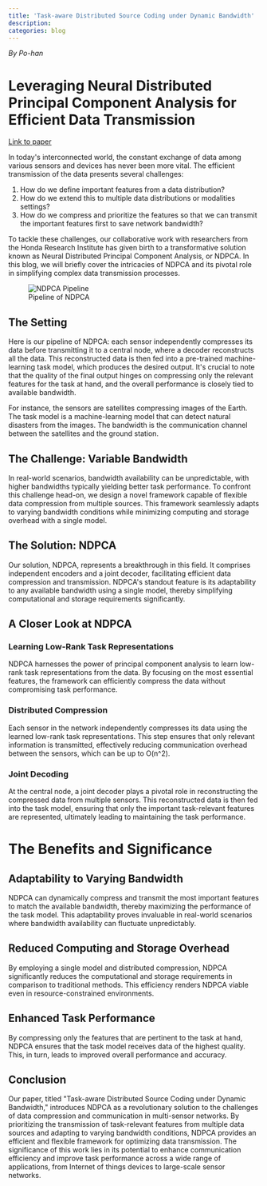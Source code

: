```yaml
---
title: 'Task-aware Distributed Source Coding under Dynamic Bandwidth'
description: 
categories: blog
---
```


*By Po-han*

# Leveraging Neural Distributed Principal Component Analysis for Efficient Data Transmission

[Link to paper](https://openreview.net/forum?id=1A4ZqTmnye)

In today's interconnected world, the constant exchange of data among various sensors and devices has never been more vital. The efficient transmission of the data presents several challenges:
1. How do we define important features from a data distribution?
2. How do we extend this to multiple data distributions or modalities settings?
3. How do we compress and prioritize the features so that we can transmit the important features first to save network bandwidth?

To tackle these challenges, our collaborative work with researchers from the Honda Research Institute has given birth to a transformative solution known as Neural Distributed Principal Component Analysis, or NDPCA. In this blog, we will briefly cover the intricacies of NDPCA and its pivotal role in simplifying complex data transmission processes.

<!-- ![Pipeline of NDPCA]("{{site.baseurl}}/images/post/pipeline_DAE_icml.png") -->
<!-- <object data="{{site.baseurl}}/images/post/pipeline_DAE_icml.pdf" type="application/pdf" width="1000px" height="400px">
    <embed src="{{site.baseurl}}/images/post/pipeline_DAE_icml.pdf">
        <p>This browser does not support PDFs</p>
    </embed>
</object> -->

<figure>
    <img src="{{site.baseurl}}/images/post/pipeline_DAE_icml.png" alt="NDPCA Pipeline">
   <figcaption>Pipeline of NDPCA</figcaption>
   <p></p>
</figure>

## The Setting
Here is our pipeline of NDPCA: each sensor independently compresses its data before transmitting it to a central node, where a decoder reconstructs all the data. This reconstructed data is then fed into a pre-trained machine-learning task model, which produces the desired output. It's crucial to note that the quality of the final output hinges on compressing only the relevant features for the task at hand, and the overall performance is closely tied to available bandwidth.

For instance, the sensors are satellites compressing images of the Earth. The task model is a machine-learning model that can detect natural disasters from the images. The bandwidth is the communication channel between the satellites and the ground station.

## The Challenge: Variable Bandwidth
In real-world scenarios, bandwidth availability can be unpredictable, with higher bandwidths typically yielding better task performance. To confront this challenge head-on, we design a novel framework capable of flexible data compression from multiple sources. This framework seamlessly adapts to varying bandwidth conditions while minimizing computing and storage overhead with a single model.

## The Solution: NDPCA
Our solution, NDPCA, represents a breakthrough in this field. It comprises independent encoders and a joint decoder, facilitating efficient data compression and transmission. NDPCA's standout feature is its adaptability to any available bandwidth using a single model, thereby simplifying computational and storage requirements significantly.

## A Closer Look at NDPCA
### Learning Low-Rank Task Representations
NDPCA harnesses the power of principal component analysis to learn low-rank task representations from the data. By focusing on the most essential features, the framework can efficiently compress the data without compromising task performance.

### Distributed Compression
Each sensor in the network independently compresses its data using the learned low-rank task representations. This step ensures that only relevant information is transmitted, effectively reducing communication overhead between the sensors, which can be up to O(n^2).

### Joint Decoding
At the central node, a joint decoder plays a pivotal role in reconstructing the compressed data from multiple sensors. This reconstructed data is then fed into the task model, ensuring that only the important task-relevant features are represented, ultimately leading to maintaining the task performance.

# The Benefits and Significance
## Adaptability to Varying Bandwidth
NDPCA can dynamically compress and transmit the most important features to match the available bandwidth, thereby maximizing the performance of the task model. This adaptability proves invaluable in real-world scenarios where bandwidth availability can fluctuate unpredictably.

## Reduced Computing and Storage Overhead
By employing a single model and distributed compression, NDPCA significantly reduces the computational and storage requirements in comparison to traditional methods. This efficiency renders NDPCA viable even in resource-constrained environments.

## Enhanced Task Performance
By compressing only the features that are pertinent to the task at hand, NDPCA ensures that the task model receives data of the highest quality. This, in turn, leads to improved overall performance and accuracy.

## Conclusion
Our paper, titled "Task-aware Distributed Source Coding under Dynamic Bandwidth," introduces NDPCA as a revolutionary solution to the challenges of data compression and communication in multi-sensor networks. By prioritizing the transmission of task-relevant features from multiple data sources and adapting to varying bandwidth conditions, NDPCA provides an efficient and flexible framework for optimizing data transmission. The significance of this work lies in its potential to enhance communication efficiency and improve task performance across a wide range of applications, from Internet of things devices to large-scale sensor networks.
